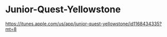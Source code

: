 # Junior-Quest-Yellowstone

https://itunes.apple.com/us/app/junior-quest-yellowstone/id1168434335?mt=8
